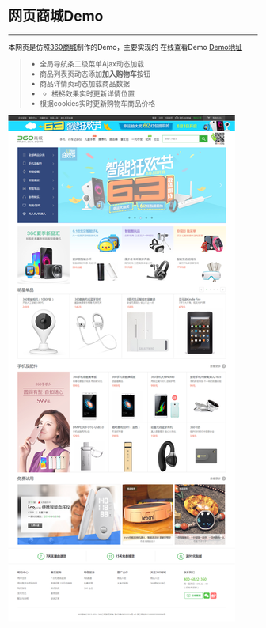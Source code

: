 # 网页商城Demo

------
本网页是仿照[360商城](http://mall.360.com/)制作的Demo，主要实现的
在线查看Demo [Demo地址](http://treedemos.duapp.com/shop360/)
> * 全局导航条二级菜单Ajax动态加载
> * 商品列表页动态添加**加入购物车**按钮
> * 商品详情页动态加载商品数据
> * * 楼梯效果实时更新详情位置
> * 根据cookies实时更新购物车商品价格

![首页截图](images/screenshot-01.png)


  [1]: http://treedemos.duapp.com/shop360/